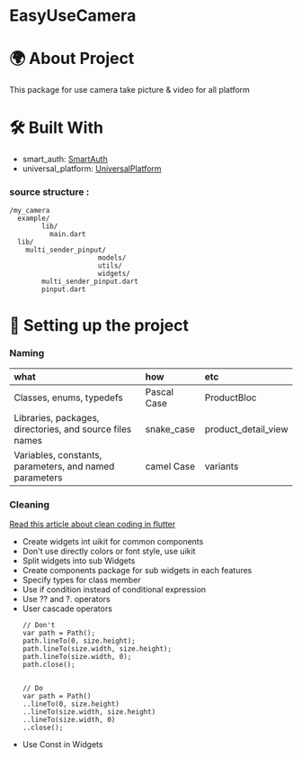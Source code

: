 # EasyUseCamera
# 🌍 About Project
This package for use camera take picture & video for all platform

# 🛠 Built With
- smart_auth: [SmartAuth](https://pub.dev/packages/smart_auth)
- universal_platform: [UniversalPlatform](https://pub.dev/packages/universal_platform)

### source structure :
```
/my_camera
  example/
        lib/
          main.dart
  lib/
    multi_sender_pinput/
                      models/
                      utils/
                      widgets/
        multi_sender_pinput.dart
        pinput.dart    
```

# 🧾 Setting up the project

### Naming

| what | how     | etc    |
| :-------- | :------- | :---------- |
| Classes, enums, typedefs | Pascal Case | ProductBloc  |
| Libraries, packages, directories, and source files names | snake_case | product_detail_view  |
| Variables, constants, parameters, and named parameters | camel Case | variants  |

### Cleaning
[Read this article about clean coding in flutter]("https://medium.com/flutter-community/flutter-best-practices-and-tips-7c2782c9ebb5")
- Create widgets int uikit for common components
- Don't use directly colors or font style, use uikit
- Split widgets into sub Widgets
- Create components package for sub widgets in each features
- Specify types for class member
- Use if condition instead of conditional expression
- Use ?? and ?. operators
- User cascade operators
    ```
    // Don't
    var path = Path();
    path.lineTo(0, size.height);
    path.lineTo(size.width, size.height);
    path.lineTo(size.width, 0);
    path.close();


    // Do
    var path = Path()
    ..lineTo(0, size.height)
    ..lineTo(size.width, size.height)
    ..lineTo(size.width, 0)
    ..close();

    ```
- Use Const in Widgets

